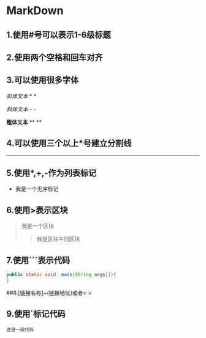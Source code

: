 # MarkDown

## 1.使用#号可以表示1-6级标题



## 2.使用两个空格和回车对齐



## 3.可以使用很多字体

 *斜体文本*  * *

_斜体文本_    - -

**粗体文本**    ** **

## 4.可以使用三个以上*号建立分割线

***

## 5.使用*,+,-作为列表标记

* 我是一个无序标记

## 6.使用>表示区块

> 我是一个区块
>
> > 我是区块中的区块

## 7.使用```表示代码

```JAVA
public static void  main(String args[]){
}
```

##8.[链接名称]+(链接地址)或者<  >



## 9.使用`标记代码

`这是一段代码`

